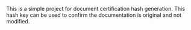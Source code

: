 This is a simple project for document certification hash generation.
This hash key can be used to confirm the documentation is original and not modified.

